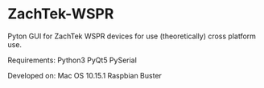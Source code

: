 # ZachTek-WSPR
Pyton GUI for ZachTek WSPR devices for use (theoretically) cross platform use.

Requirements:
  Python3
  PyQt5
  PySerial

Developed on:
  Mac OS 10.15.1
  Raspbian Buster
